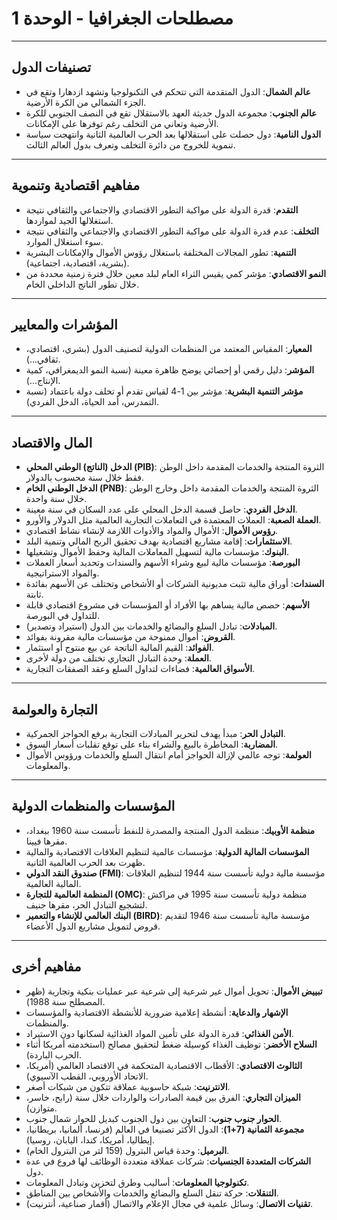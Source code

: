 # مصطلحات الجغرافيا - الوحدة 1

---

## تصنيفات الدول

- **عالم الشمال**: الدول المتقدمة التي تتحكم في التكنولوجيا وتشهد ازدهارا وتقع في الجزء الشمالي من الكرة الأرضية.
- **عالم الجنوب**: مجموعة الدول حديثة العهد بالاستقلال تقع في النصف الجنوبي للكرة الأرضية وتعاني من التخلف رغم توفرها على الإمكانات.
- **الدول النامية**: دول حصلت على استقلالها بعد الحرب العالمية الثانية وانتهجت سياسة تنموية للخروج من دائرة التخلف وتعرف بدول العالم الثالث.

---

## مفاهيم اقتصادية وتنموية

- **التقدم**: قدرة الدولة على مواكبة التطور الاقتصادي والاجتماعي والثقافي نتيجة استغلالها الجيد لمواردها.
- **التخلف**: عدم قدرة الدولة على مواكبة التطور الاقتصادي والاجتماعي والثقافي نتيجة سوء استغلال الموارد.
- **التنمية**: تطور المجالات المختلفة باستغلال رؤوس الأموال والإمكانات البشرية (بشرية، اقتصادية، اجتماعية).
- **النمو الاقتصادي**: مؤشر كمي يقيس الثراء العام لبلد معين خلال فترة زمنية محددة من خلال تطور الناتج الداخلي الخام.

---

## المؤشرات والمعايير

- **المعيار**: المقياس المعتمد من المنظمات الدولية لتصنيف الدول (بشري، اقتصادي، ثقافي...).
- **المؤشر**: دليل رقمي أو إحصائي يوضح ظاهرة معينة (نسبة النمو الديمغرافي، كمية الإنتاج...).
- **مؤشر التنمية البشرية**: مؤشر بين 1-4 لقياس تقدم أو تخلف دولة باعتماد (نسبة التمدرس، أمد الحياة، الدخل الفردي).

---

## المال والاقتصاد

- **الدخل (الناتج) الوطني المحلي (PIB)**: الثروة المنتجة والخدمات المقدمة داخل الوطن فقط خلال سنة محسوب بالدولار.
- **الدخل الوطني الخام (PNB)**: الثروة المنتجة والخدمات المقدمة داخل وخارج الوطن خلال سنة واحدة.
- **الدخل الفردي**: حاصل قسمة الدخل المحلي على عدد السكان في سنة معينة.
- **العملة الصعبة**: العملات المعتمدة في التعاملات التجارية العالمية مثل الدولار والأورو.
- **رؤوس الأموال**: الأموال والمواد والأدوات اللازمة لإنشاء نشاط اقتصادي.
- **الاستثمارات**: إقامة مشاريع اقتصادية بهدف تحقيق الربح المالي وتنمية البلد.
- **البنوك**: مؤسسات مالية لتسهيل المعاملات المالية وحفظ الأموال وتشغيلها.
- **البورصة**: مؤسسات مالية لبيع وشراء الأسهم والسندات وتحديد أسعار العملات والمواد الاستراتيجية.
- **السندات**: أوراق مالية تثبت مديونية الشركات أو الأشخاص وتختلف عن الأسهم بفائدة ثابتة.
- **الأسهم**: حصص مالية يساهم بها الأفراد أو المؤسسات في مشروع اقتصادي قابلة للتداول في البورصة.
- **المبادلات**: تبادل السلع والبضائع والخدمات بين الدول (استيراد وتصدير).
- **القروض**: أموال ممنوحة من مؤسسات مالية مقرونة بفوائد.
- **الفوائد**: القيم المالية الناتجة عن بيع منتوج أو استثمار.
- **العملة**: وحدة التبادل التجاري تختلف من دولة لأخرى.
- **الأسواق العالمية**: فضاءات لتداول السلع وعقد الصفقات التجارية.

---

## التجارة والعولمة

- **التبادل الحر**: مبدأ يهدف لتحرير المبادلات التجارية برفع الحواجز الجمركية.
- **المضاربة**: المخاطرة بالبيع والشراء بناء على توقع تقلبات أسعار السوق.
- **العولمة**: توجه عالمي لإزالة الحواجز أمام انتقال السلع والخدمات ورؤوس الأموال والمعلومات.

---

## المؤسسات والمنظمات الدولية

- **منظمة الأوبيك**: منظمة الدول المنتجة والمصدرة للنفط تأسست سنة 1960 ببغداد، مقرها فيينا.
- **المؤسسات المالية الدولية**: مؤسسات عالمية لتنظيم العلاقات الاقتصادية والمالية ظهرت بعد الحرب العالمية الثانية.
- **صندوق النقد الدولي (FMI)**: مؤسسة مالية دولية تأسست سنة 1944 لتنظيم العلاقات المالية العالمية.
- **المنظمة العالمية للتجارة (OMC)**: منظمة دولية تأسست سنة 1995 في مراكش لتشجيع التبادل الحر، مقرها جنيف.
- **البنك العالمي للإنشاء والتعمير (BIRD)**: مؤسسة مالية تأسست سنة 1946 لتقديم قروض لتمويل مشاريع الدول الأعضاء.

---

## مفاهيم أخرى

- **تبييض الأموال**: تحويل أموال غير شرعية إلى شرعية عبر عمليات بنكية وتجارية (ظهر المصطلح سنة 1988).
- **الإشهار والدعاية**: أنشطة إعلامية ضرورية للأنشطة الاقتصادية والمؤسسات والمنظمات.
- **الأمن الغذائي**: قدرة الدولة على تأمين المواد الغذائية لسكانها دون الاستيراد.
- **السلاح الأخضر**: توظيف الغذاء كوسيلة ضغط لتحقيق مصالح (استخدمته أمريكا أثناء الحرب الباردة).
- **الثالوث الاقتصادي**: الأقطاب الاقتصادية المتحكمة في الاقتصاد العالمي (أمريكا، الاتحاد الأوروبي، القطب الآسيوي).
- **الانترنيت**: شبكة حاسوبية عملاقة تتكون من شبكات أصغر.
- **الميزان التجاري**: الفرق بين قيمة الصادرات والواردات خلال سنة (رابح، خاسر، متوازن).
- **الحوار جنوب جنوب**: التعاون بين دول الجنوب كبديل للحوار شمال جنوب.
- **مجموعة الثمانية (7+1)**: الدول الأكثر تصنيعا في العالم (فرنسا، ألمانيا، بريطانيا، إيطاليا، أمريكا، كندا، اليابان، روسيا).
- **البرميل**: وحدة قياس البترول (159 لتر من البترول الخام).
- **الشركات المتعددة الجنسيات**: شركات عملاقة متعددة الوظائف لها فروع في عدة دول.
- **تكنولوجيا المعلومات**: أساليب وطرق لتخزين وتبادل المعلومات.
- **التنقلات**: حركة تنقل السلع والبضائع والخدمات والأشخاص بين المناطق.
- **تقنيات الاتصال**: وسائل علمية في مجال الإعلام والاتصال (أقمار صناعية، أنترنيت).
